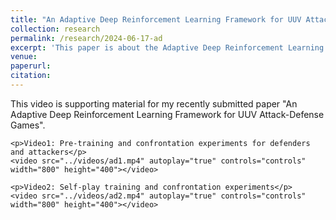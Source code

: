 ```yaml
---
title: "An Adaptive Deep Reinforcement Learning Framework for UUV Attack-Defense Games"
collection: research
permalink: /research/2024-06-17-ad
excerpt: 'This paper is about the Adaptive Deep Reinforcement Learning Framework for UUV Attack-Defense Games.'
venue:
paperurl:
citation:
---
```



<html lang="en">
<head>
    <meta charset="UTF-8">
    <meta name="viewport" content="width=device-width, initial-scale=1.0">
    <title>Supporting Material</title>
</head>
<body>
    <p>This video is supporting material for my recently submitted paper "An Adaptive Deep Reinforcement Learning Framework for UUV Attack-Defense Games".</p>
    
    <p>Video1: Pre-training and confrontation experiments for defenders and attackers</p>
    <video src="../videos/ad1.mp4" autoplay="true" controls="controls" width="800" height="400"></video>

    <p>Video2: Self-play training and confrontation experiments</p>
    <video src="../videos/ad2.mp4" autoplay="true" controls="controls" width="800" height="400"></video>
</body>
</html>
